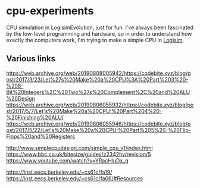 # cpu-experiments
CPU simulation in LogisimEvolution, just for fun.
I've always been fascinated by the low-level programming and hardware, so in order to understand how exactly the computers work, I'm trying to make a simple CPU in [Logisim](https://github.com/reds-heig/logisim-evolution).

## Various links
https://web.archive.org/web/20190808005942/https://codebite.xyz/blog/post/2017/3/23/Let%27s%20Make%20a%20CPU%3A%20Part%203%20-%208-Bit%20Integers%2C%20Two%27s%20Complement%2C%20and%20ALU%20Design
https://web.archive.org/web/20190806055932/https://codebite.xyz/blog/post/2017/5/7/Let's%20Make%20a%20CPU:%20Part%204%20-%20Finishing%20ALU/
https://web.archive.org/web/20190806055946/https://codebite.xyz/blog/post/2017/5/22/Let's%20Make%20a%20CPU:%20Part%205%20-%20Flip-Flops%20and%20Registers

http://www.simplecpudesign.com/simple_cpu_v1/index.html
https://www.bbc.co.uk/bitesize/guides/z2342hv/revision/5
https://www.youtube.com/watch?v=YRacHluDx_g

https://inst.eecs.berkeley.edu/~cs61c/fa19/
https://inst.eecs.berkeley.edu/~cs61c/fa06/#Resources
